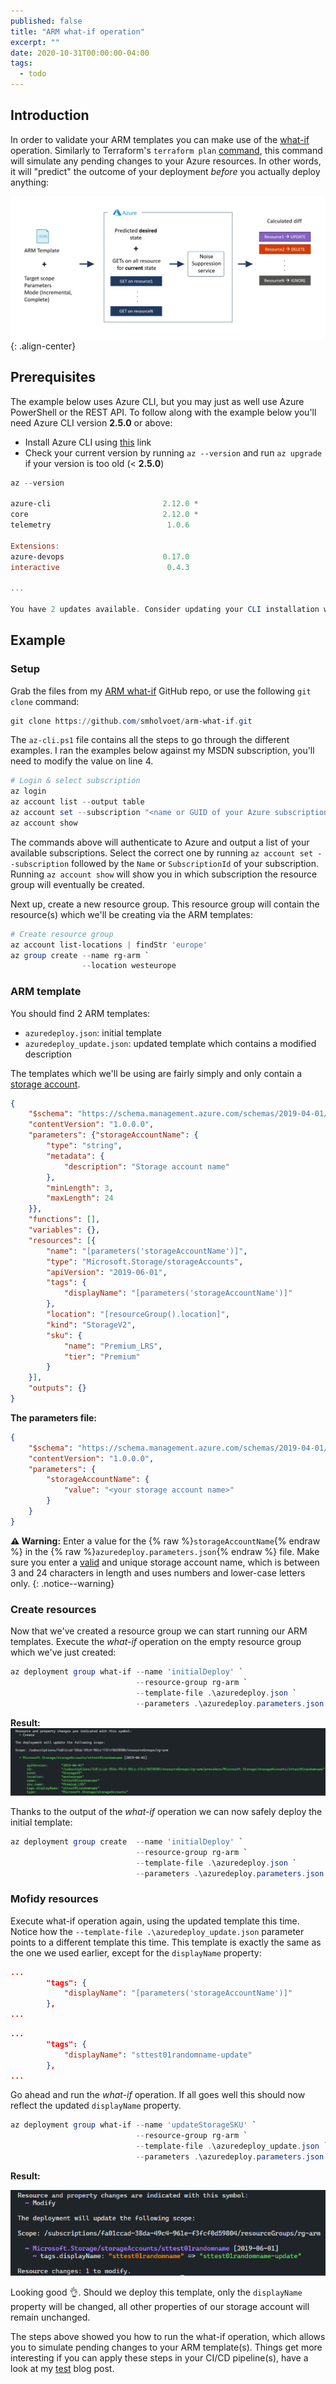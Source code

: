 ```yaml
---
published: false
title: "ARM what-if operation"
excerpt: ""
date: 2020-10-31T00:00:00-04:00
tags:
  - todo
---
```


## Introduction

In order to validate your ARM templates you can make use of the [what-if](https://docs.microsoft.com/en-us/azure/azure-resource-manager/templates/template-deploy-what-if?tabs=azure-powershell) operation. Similarly to Terraform's `terraform plan` [command](https://www.terraform.io/docs/commands/plan.html), this command will simulate any pending changes to your Azure resources. In other words, it will "predict" the outcome of your deployment *before* you actually deploy anything:

![image-center](/assets/images/what-if_1.png){: .align-center}

## Prerequisites

The example below uses Azure CLI, but you may just as well use Azure PowerShell or the REST API. To follow along with the example below you'll need Azure CLI version **2.5.0** or above:

- Install Azure CLI using [this](https://docs.microsoft.com/en-us/cli/azure/install-azure-cli) link
- Check your current version by running `az --version` and run `az upgrade` if your version is too old (< **2.5.0**)

```powershell
az --version

azure-cli                         2.12.0 *
core                              2.12.0 *
telemetry                          1.0.6

Extensions:
azure-devops                      0.17.0
interactive                        0.4.3

...

You have 2 updates available. Consider updating your CLI installation with 'az upgrade'
```

## Example

### Setup

Grab the files from my [ARM what-if](https://github.com/smholvoet/arm-what-if) GitHub repo, or use the following `git clone` command:

```powershell
git clone https://github.com/smholvoet/arm-what-if.git
```

The `az-cli.ps1` file contains all the steps to go through the different examples. I ran the examples below against my MSDN subscription, you'll need to modify the value on line 4.

```powershell
# Login & select subscription
az login
az account list --output table
az account set --subscription "<name or GUID of your Azure subscription>"
az account show
```

The commands above will authenticate to Azure and output a list of your available subscriptions. Select the correct one by running `az account set --subscription` followed by the `Name` or `SubscriptionId` of your subscription. Running `az account show` will show you in which subscription the resource group will eventually be created.

Next up, create a new resource group. This resource group will contain the resource(s) which we'll be creating via the ARM templates:

```powershell
# Create resource group
az account list-locations | findStr 'europe'
az group create --name rg-arm `
                --location westeurope
```

### ARM template

You should find 2 ARM templates:

- `azuredeploy.json`: initial template
- `azuredeploy_update.json`: updated template which contains a modified description

The templates which we'll be using are fairly simply and only contain a [storage account](https://docs.microsoft.com/en-us/azure/storage/common/storage-account-overview).

```json
{
    "$schema": "https://schema.management.azure.com/schemas/2019-04-01/deploymentTemplate.json#",
    "contentVersion": "1.0.0.0",
    "parameters": {"storageAccountName": {
        "type": "string",
        "metadata": {
            "description": "Storage account name"
        },
        "minLength": 3,
        "maxLength": 24
    }},
    "functions": [],
    "variables": {},
    "resources": [{
        "name": "[parameters('storageAccountName')]",
        "type": "Microsoft.Storage/storageAccounts",
        "apiVersion": "2019-06-01",
        "tags": {
            "displayName": "[parameters('storageAccountName')]"
        },
        "location": "[resourceGroup().location]",
        "kind": "StorageV2",
        "sku": {
            "name": "Premium_LRS",
            "tier": "Premium"
        }
    }],
    "outputs": {}
}
```

**The parameters file:**

```json
{
    "$schema": "https://schema.management.azure.com/schemas/2019-04-01/deploymentParameters.json#",
    "contentVersion": "1.0.0.0",
    "parameters": {
        "storageAccountName": {
            "value": "<your storage account name>"
        }
    }
}
```

**⚠️ Warning:** Enter a value for the {% raw %}`storageAccountName`{% endraw %} in the {% raw %}`azuredeploy.parameters.json`{% endraw %} file. Make sure you enter a [valid](https://docs.microsoft.com/en-us/azure/azure-resource-manager/templates/error-storage-account-name) and unique storage account name, which is between 3 and 24 characters in length and uses numbers and lower-case letters only.
{: .notice--warning}

### Create resources

Now that we've created a resource group we can start running our ARM templates.
Execute the *what-if* operation on the empty resource group which we've just created:

```powershell
az deployment group what-if --name 'initialDeploy' `
                            --resource-group rg-arm `
                            --template-file .\azuredeploy.json `
                            --parameters .\azuredeploy.parameters.json
```

**Result:**
![image-center](/assets/images/what-if_2.png)

Thanks to the output of the *what-if* operation we can now safely deploy the initial template:

```powershell
az deployment group create  --name 'initialDeploy' `
                            --resource-group rg-arm `
                            --template-file .\azuredeploy.json `
                            --parameters .\azuredeploy.parameters.json
```

### Mofidy resources

Execute what-if operation again, using the updated template this time. Notice how the `--template-file .\azuredeploy_update.json` parameter points to a different template this time. This template is exactly the same as the one we used earlier, except for the `displayName` property:

```json
...
        "tags": {
            "displayName": "[parameters('storageAccountName')]"
        },
...
```

```json
...
        "tags": {
            "displayName": "sttest01randomname-update"
        },
...
```

Go ahead and run the *what-if* operation. If all goes well this should now reflect the updated `displayName` property.

```powershell
az deployment group what-if --name 'updateStorageSKU' `
                            --resource-group rg-arm `
                            --template-file .\azuredeploy_update.json `
                            --parameters .\azuredeploy.parameters.json
```

**Result:**

![image-center](/assets/images/what-if_3.png)

Looking good 👌. Should we deploy this template, only the `displayName` property will be changed, all other properties of our storage account will remain unchanged.

The steps above showed you how to run the what-if operation, which allows you to simulate pending changes to your ARM template(s). Things get more interesting if you can apply these steps in your CI/CD pipeline(s), have a look at my [test](www.google.com) blog post.
